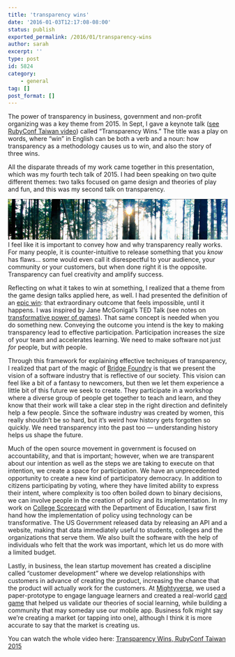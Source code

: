 ```yaml
---
title: 'transparency wins'
date: '2016-01-03T12:17:08-08:00'
status: publish
exported_permalink: /2016/01/transparency-wins
author: sarah
excerpt: ''
type: post
id: 5824
category:
    - general
tag: []
post_format: []
---
```

The power of transparency in business, government and non-profit organizing was a key theme from 2015. In Sept, I gave a keynote talk ([see RubyConf Taiwan video](https://youtube.com/watch?v=-2_9WFtEvaA?t=2s)) called “Transparency Wins.” The title was a play on words, where “win” in English can be both a verb and a noun: how transparency as a methodology causes us to win, and also the story of three wins.

All the disparate threads of my work came together in this presentation, which was my fourth tech talk of 2015. I had been speaking on two quite different themes: two talks focused on game design and theories of play and fun, and this was my second talk on transparency.

[![sunlight through trees](../../../uploads/2016/01/enlightenment.png)](https://www.flickr.com/photos/14886702@N05/2073812640/)I feel like it is important to convey how and why transparency really works. For many people, it is counter-intuitive to release something that you *know* has flaws… some would even call it disrespectful to your audience, your community or your customers, but when done right it is the opposite. Transparency can fuel creativity and amplify success.

Reflecting on what it takes to win at something, I realized that a theme from the game design talks applied here, as well. I had presented the definition of an [epic win](https://www.ultrasaurus.com/2015/10/what-does-it-take-to-create-an-epic-win/): that extraordinary outcome that feels impossible, until it happens. I was inspired by Jane McGonigal’s TED Talk (see notes on [transformative power of games](https://www.ultrasaurus.com/2015/06/the-transformative-power-of-games/)). That same concept is needed when you do something new. Conveying the outcome you intend is the key to making transparency lead to effective participation. Participation increases the size of your team and accelerates learning. We need to make software not just *for* people, but *with* people.

Through this framework for explaining effective techniques of transparency, I realized that part of the magic of [Bridge Foundry](http://bridgefoundry.org/) is that we present the vision of a software industry that is reflective of our society. This vision can feel like a bit of a fantasy to newcomers, but then we let them experience a little bit of this future we seek to create. They participate in a workshop where a diverse group of people get together to teach and learn, and they know that their work will take a clear step in the right direction and definitely help a few people. Since the software industry was created by women, this really shouldn’t be so hard, but it’s weird how history gets forgotten so quickly. We need transparency into the past too — understanding history helps us shape the future.

Much of the open source movement in government is focused on accountability, and that is important; however, when we are transparent about our intention as well as the steps we are taking to execute on that intention, we create a space for participation. We have an unprecedented opportunity to create a new kind of participatory democracy. In addition to citizens participating by voting, where they have limited ability to express their intent, where complexity is too often boiled down to binary decisions, we can involve people in the creation of policy and its implementation. In my work on [College Scorecard](https://collegescorecard.ed.gov/) with the Department of Education, I saw first hand how the implementation of policy using technology can be transformative. The US Government released data by releasing an API and a website, making that data immediately useful to students, colleges and the organizations that serve them. We also built the software with the help of individuals who felt that the work was important, which let us do more with a limited budget.

Lastly, in business, the lean startup movement has created a discipline called “customer development” where we develop relationships with customers in advance of creating the product, increasing the chance that the product will actually work for the customers. At [Mightyverse](https://www.mightyverse.com/), we used a paper-prototype to engage language learners and created a real-world [card game](http://www.amazon.com/%C2%A1D%C3%ADgame-Spanish-Learning-Card-Game/dp/B00QRX0ZFO) that helped us validate our theories of social learning, while building a community that may someday use our mobile app. Business folk might say we’re creating a market (or tapping into one), although I think it is more accurate to say that the market is creating us.

You can watch the whole video here: [Transparency Wins, RubyConf Taiwan 2015](https://youtube.com/watch?v=-2_9WFtEvaA?t=2s)